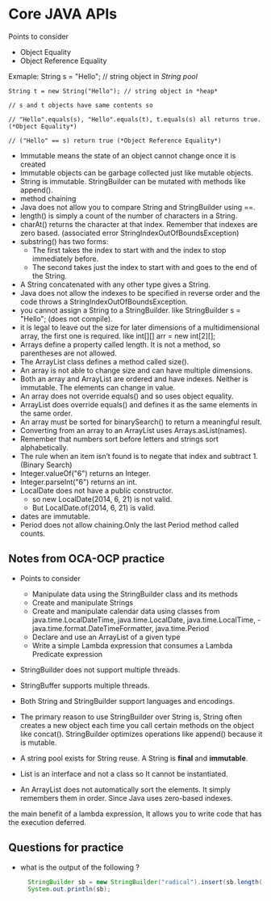 # Core JAVA APIs

Points to consider

- Object Equality
- Object Reference Equality

Exmaple:
    String s = "Hello"; // string object in *String pool*

    String t = new String("Hello"); // string object in *heap*

    // s and t objects have same contents so

    // "Hello".equals(s), "Hello".equals(t), t.equals(s) all returns true. (*Object Equality*)

    // ("Hello" == s) return true (*Object Reference Equality*)

- Immutable means the state of an object cannot change once it is created
- Immutable objects can be garbage collected just like mutable objects.
- String is immutable. StringBuilder can be mutated with methods like append().
- method chaining
- Java does not allow you to compare String and StringBuilder using ==.
- length() is simply a count of the number of characters in a String.
- charAt() returns the character at that index. Remember that indexes are zero based. (associated error StringIndexOutOfBoundsException)
- substring() has two forms:
  - The first takes the index to start with and the index to stop immediately before.
  - The second takes just the index to start with and goes to the end of the String.
- A String concatenated with any other type gives a String.
- Java does not allow the indexes to be specified in reverse order and the code throws a StringIndexOutOfBoundsException.
- you cannot assign a String to a StringBuilder. like StringBuilder s = "Hello"; (does not compile).
- it is legal to leave out the size for later dimensions of a multidimensional array, the first one is required. like int[][] arr = new int[2][];
- Arrays define a property called length. It is not a method, so parentheses are not allowed.
- The ArrayList class defines a method called size().
- An array is not able to change size and can have multiple dimensions.
- Both an array and ArrayList are ordered and have indexes. Neither is immutable. The elements can change in value.
- An array does not override equals() and so uses object equality.
- ArrayList does override equals() and defines it as the same elements in the same order.
- An array must be sorted for binarySearch() to return a meaningful result.
- Converting from an array to an ArrayList uses Arrays.asList(names).
- Remember that numbers sort before letters and strings sort alphabetically.
- The rule when an item isn’t found is to negate that index and subtract 1. (Binary Search)
- Integer.valueOf("6") returns an Integer.
- Integer.parseInt("6") returns an int.
- LocalDate does not have a public constructor.
  - so new LocalDate(2014, 6, 21) is not valid.
  - But LocalDate.of(2014, 6, 21) is valid.
- dates are immutable.
- Period does not allow chaining.Only the last Period method called counts.

## Notes from OCA-OCP practice

- Points to consider
  - Manipulate data using the StringBuilder class and its methods
  - Create and manipulate Strings
  - Create and manipulate calendar data using classes from java.time.LocalDateTime,  java.time.LocalDate, java.time.LocalTime, -  java.time.format.DateTimeFormatter, java.time.Period 
  - Declare and use an ArrayList of a given type
  - Write a simple Lambda expression that consumes a Lambda Predicate expression

- StringBuilder does not support multiple threads.
- StringBuffer supports multiple threads.
- Both String and StringBuilder support languages and encodings.
- The primary reason to use StringBuilder over String is, String often creates a new object each time you call certain methods on the object like concat(). StringBuilder optimizes operations like append() because it is mutable.
- A string pool exists for String reuse. A String is **final** and **immutable**.

- List is an interface and not a class so It cannot be instantiated.
- An ArrayList does not automatically sort the elements. It simply remembers them in order. Since Java uses zero-based indexes.

the main benefit of a lambda expression, It allows you to write code that has the execution deferred.

## Questions for practice

- what is the output of the following ?
  ```java
    StringBuilder sb = new StringBuilder("radical").insert(sb.length(), "robots");
    System.out.println(sb);
  ```